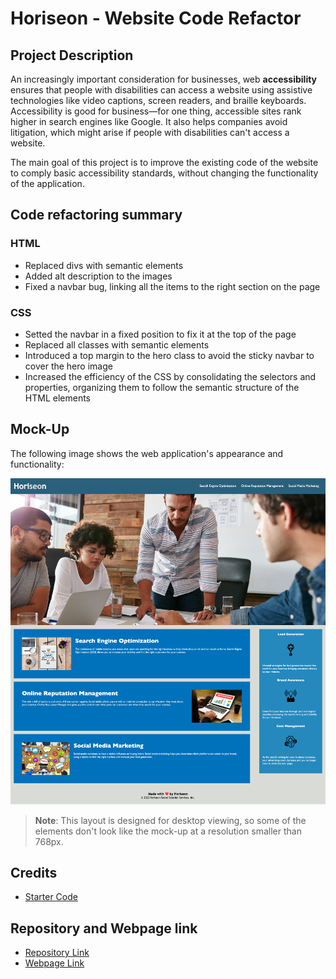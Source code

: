 # Horiseon - Website Code Refactor

## Project Description
An increasingly important consideration for businesses, web **accessibility** ensures that people with disabilities can access a website using assistive technologies like video captions, screen readers, and braille keyboards. Accessibility is good for business&mdash;for one thing, accessible sites rank higher in search engines like Google. It also helps companies avoid litigation, which might arise if people with disabilities can't access a website.

The main goal of this project is to improve the existing code of the website to comply basic accessibility standards, without changing the functionality of the application.

## Code refactoring summary

### HTML
- Replaced divs with semantic elements
- Added alt description to the images
- Fixed a navbar bug, linking all the items to the right section on the page

### CSS
- Setted the navbar in a fixed position to fix it at the top of the page
- Replaced all classes with semantic elements
- Introduced a top margin to the hero class to avoid the sticky navbar to cover the hero image
- Increased the efficiency of the CSS by consolidating the selectors and properties, organizing them to follow the semantic structure of the HTML elements

## Mock-Up

The following image shows the web application's appearance and functionality:

![The Horiseon webpage includes a navigation bar, a header image, and cards with text and images at the bottom of the page.](./assets/images/horiseon-website-screenshot.png)

> **Note**: This layout is designed for desktop viewing, so some of the elements don't look like the mock-up at a resolution smaller than 768px.

## Credits

- [Starter Code](https://github.com/coding-boot-camp/urban-octo-telegram)

## Repository and Webpage link

- [Repository Link](#)
- [Webpage Link](#)